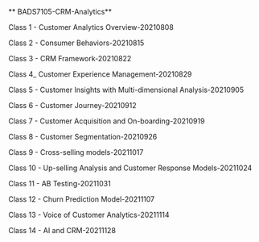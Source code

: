 ** BADS7105-CRM-Analytics**
 
 Class 1 - Customer Analytics Overview-20210808
 
 Class 2 - Consumer Behaviors-20210815
 
 Class 3 - CRM Framework-20210822
 
 Class 4_ Customer Experience Management-20210829
 
 Class 5 - Customer Insights with Multi-dimensional Analysis-20210905
 
 Class 6 - Customer Journey-20210912
 
 Class 7 - Customer Acquisition and On-boarding-20210919
 
 Class 8 - Customer Segmentation-20210926
 
 Class 9 - Cross-selling models-20211017
 
 Class 10 - Up-selling Analysis and Customer Response Models-20211024
 
 Class 11 - AB Testing-20211031 
 
 Class 12 - Churn Prediction Model-20211107
 
 Class 13 - Voice of Customer Analytics-20211114
 
 Class 14 - AI and CRM-20211128

